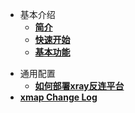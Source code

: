 - 基本介绍
  - [**简介**](/xmap/readme.md)
  - [**快速开始**](/xmap/QuickStart.md)
  - [**基本功能**](/xmap/BasicFunction.md)

[//]: # (- 配置文件)

[//]: # (  - [**策略（strategies）**]&#40;/xpoc/config/strategies.md&#41;)

[//]: # (  - [**自定义命令参数（flag）**]&#40;/xpoc/config/flag.md&#41;)

[//]: # (  - [**插件（plugin）**]&#40;/xpoc/config/plugin.md&#41;)

[//]: # (  - [**模块（module）**]&#40;/xpoc/config/module.md&#41;)
- 通用配置
  - [**如何部署xray反连平台**](/scenario/reverse.md)
- [**xmap Change Log**](/xpoc/changeLog.md)
